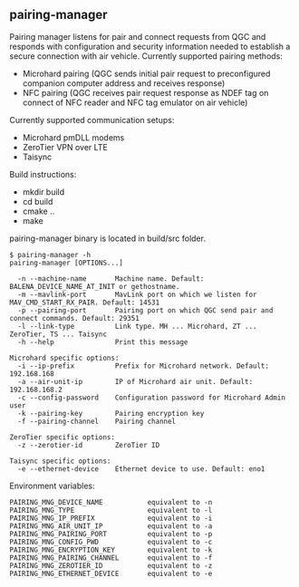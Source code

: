 ## pairing-manager

Pairing manager listens for pair and connect requests from QGC and responds with configuration and security information needed to establish a secure connection with air vehicle.
Currently supported pairing methods:
- Microhard pairing (QGC sends initial pair request to preconfigured companion computer address and receives response)
- NFC pairing       (QGC receives pair request response as NDEF tag on connect of NFC reader and NFC tag emulator on air vehicle)

Currently supported communication setups:
- Microhard pmDLL modems
- ZeroTier VPN over LTE
- Taisync

Build instructions:
- mkdir build
- cd build
- cmake ..
- make

pairing-manager binary is located in build/src folder.

```
$ pairing-manager -h
pairing-manager [OPTIONS...]

  -n --machine-name       Machine name. Default: BALENA_DEVICE_NAME_AT_INIT or gethostname.
  -m --mavlink-port       MavLink port on which we listen for MAV_CMD_START_RX_PAIR. Default: 14531
  -p --pairing-port       Pairing port on which QGC send pair and connect commands. Default: 29351
  -l --link-type          Link type. MH ... Microhard, ZT ... ZeroTier, TS ... Taisync
  -h --help               Print this message

Microhard specific options:
  -i --ip-prefix          Prefix for Microhard network. Default: 192.168.168
  -a --air-unit-ip        IP of Microhard air unit. Default: 192.168.168.2
  -c --config-password    Configuration password for Microhard Admin user
  -k --pairing-key        Pairing encryption key
  -f --pairing-channel    Pairing channel

ZeroTier specific options:
  -z --zerotier-id        ZeroTier ID

Taisync specific options:
  -e --ethernet-device    Ethernet device to use. Default: eno1
```

Environment variables:
```
PAIRING_MNG_DEVICE_NAME           equivalent to -n
PAIRING_MNG_TYPE                  equivalent to -l
PAIRING_MNG_IP_PREFIX             equivalent to -i
PAIRING_MNG_AIR_UNIT_IP           equivalent to -a
PAIRING_MNG_PAIRING_PORT          equivalent to -p
PAIRING_MNG_CONFIG_PWD            equivalent to -c
PAIRING_MNG_ENCRYPTION_KEY        equivalent to -k
PAIRING_MNG_PAIRING_CHANNEL       equivalent to -f
PAIRING_MNG_ZEROTIER_ID           equivalent to -z
PAIRING_MNG_ETHERNET_DEVICE       equivalent to -e
```


